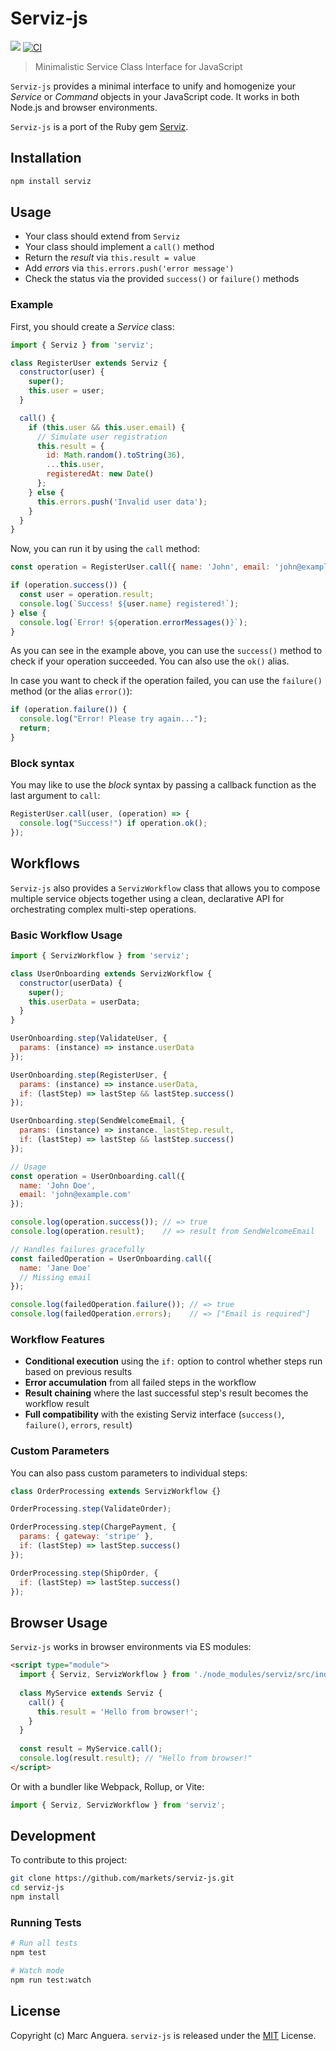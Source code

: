 # Serviz-js

[![](https://img.shields.io/npm/v/serviz-js.svg)](https://www.npmjs.com/package/serviz-js)
[![CI](https://github.com/markets/serviz-js/actions/workflows/ci.yml/badge.svg)](https://github.com/markets/serviz-js/actions/workflows/ci.yml)

> Minimalistic Service Class Interface for JavaScript

`Serviz-js` provides a minimal interface to unify and homogenize your *Service* or *Command* objects in your JavaScript code. It works in both Node.js and browser environments.

`Serviz-js` is a port of the Ruby gem [Serviz](https://github.com/markets/serviz).

## Installation

```bash
npm install serviz
```

## Usage

- Your class should extend from `Serviz`
- Your class should implement a `call()` method
- Return the _result_ via `this.result = value`
- Add _errors_ via `this.errors.push('error message')`
- Check the status via the provided `success()` or `failure()` methods

### Example

First, you should create a _Service_ class:

```javascript
import { Serviz } from 'serviz';

class RegisterUser extends Serviz {
  constructor(user) {
    super();
    this.user = user;
  }

  call() {
    if (this.user && this.user.email) {
      // Simulate user registration
      this.result = {
        id: Math.random().toString(36),
        ...this.user,
        registeredAt: new Date()
      };
    } else {
      this.errors.push('Invalid user data');
    }
  }
}
```

Now, you can run it by using the `call` method:

```javascript
const operation = RegisterUser.call({ name: 'John', email: 'john@example.com' });

if (operation.success()) {
  const user = operation.result;
  console.log(`Success! ${user.name} registered!`);
} else {
  console.log(`Error! ${operation.errorMessages()}`);
}
```

As you can see in the example above, you can use the `success()` method to check if your operation succeeded. You can also use the `ok()` alias.

In case you want to check if the operation failed, you can use the `failure()` method (or the alias `error()`):

```javascript
if (operation.failure()) {
  console.log("Error! Please try again...");
  return;
}
```

### Block syntax

You may like to use the _block_ syntax by passing a callback function as the last argument to `call`:

```javascript
RegisterUser.call(user, (operation) => {
  console.log("Success!") if operation.ok();
});
```

## Workflows

`Serviz-js` also provides a `ServizWorkflow` class that allows you to compose multiple service objects together using a clean, declarative API for orchestrating complex multi-step operations.

### Basic Workflow Usage

```javascript
import { ServizWorkflow } from 'serviz';

class UserOnboarding extends ServizWorkflow {
  constructor(userData) {
    super();
    this.userData = userData;
  }
}

UserOnboarding.step(ValidateUser, { 
  params: (instance) => instance.userData 
});

UserOnboarding.step(RegisterUser, { 
  params: (instance) => instance.userData,
  if: (lastStep) => lastStep && lastStep.success()
});

UserOnboarding.step(SendWelcomeEmail, { 
  params: (instance) => instance._lastStep.result,
  if: (lastStep) => lastStep && lastStep.success()
});

// Usage
const operation = UserOnboarding.call({
  name: 'John Doe',
  email: 'john@example.com'
});

console.log(operation.success()); // => true
console.log(operation.result);    // => result from SendWelcomeEmail

// Handles failures gracefully
const failedOperation = UserOnboarding.call({
  name: 'Jane Doe'
  // Missing email
});

console.log(failedOperation.failure()); // => true
console.log(failedOperation.errors);    // => ["Email is required"]
```

### Workflow Features

- **Conditional execution** using the `if:` option to control whether steps run based on previous results
- **Error accumulation** from all failed steps in the workflow
- **Result chaining** where the last successful step's result becomes the workflow result
- **Full compatibility** with the existing Serviz interface (`success()`, `failure()`, `errors`, `result`)

### Custom Parameters

You can also pass custom parameters to individual steps:

```javascript
class OrderProcessing extends ServizWorkflow {}

OrderProcessing.step(ValidateOrder);

OrderProcessing.step(ChargePayment, { 
  params: { gateway: 'stripe' }, 
  if: (lastStep) => lastStep.success() 
});

OrderProcessing.step(ShipOrder, { 
  if: (lastStep) => lastStep.success() 
});
```

## Browser Usage

`Serviz-js` works in browser environments via ES modules:

```html
<script type="module">
  import { Serviz, ServizWorkflow } from './node_modules/serviz/src/index.js';
  
  class MyService extends Serviz {
    call() {
      this.result = 'Hello from browser!';
    }
  }
  
  const result = MyService.call();
  console.log(result.result); // "Hello from browser!"
</script>
```

Or with a bundler like Webpack, Rollup, or Vite:

```javascript
import { Serviz, ServizWorkflow } from 'serviz';
```

## Development

To contribute to this project:

```bash
git clone https://github.com/markets/serviz-js.git
cd serviz-js
npm install
```

### Running Tests

```bash
# Run all tests
npm test

# Watch mode
npm run test:watch
```

## License

Copyright (c) Marc Anguera. `serviz-js` is released under the [MIT](LICENSE) License.
